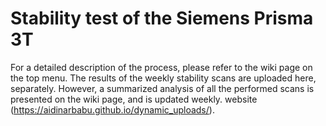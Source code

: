 # Stability test of the Siemens Prisma 3T	

For a detailed description of the process, please refer to the wiki page on the top menu. The results of the weekly stability scans are uploaded here, separately. However, a summarized analysis of all the performed scans is presented on the wiki page, and is updated weekly.
website (https://aidinarbabu.github.io/dynamic_uploads/).
